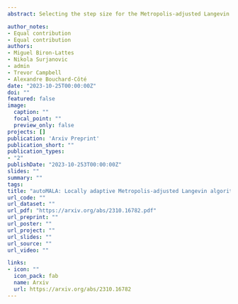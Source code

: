 ```yaml
---
abstract: Selecting the step size for the Metropolis-adjusted Langevin algorithm (MALA) is necessary in order to obtain satisfactory performance. However, finding an adequate step size for an arbitrary target distribution can be a difficult task and even the best step size can perform poorly in specific regions of the space when the target distribution is sufficiently complex. To resolve this issue we introduce autoMALA, a new Markov chain Monte Carlo algorithm based on MALA that automatically sets its step size at each iteration based on the local geometry of the target distribution. We prove that autoMALA has the correct invariant distribution, despite continual automatic adjustments of the step size. Our experiments demonstrate that autoMALA is competitive with related state-of-the-art MCMC methods, in terms of the number of log density evaluations per effective sample, and it outperforms state-of-the-art samplers on targets with varying geometries. Furthermore, we find that autoMALA tends to find step sizes comparable to optimally-tuned MALA when a fixed step size suffices for the whole domain.

author_notes:
- Equal contribution
- Equal contribution
authors:
- Miguel Biron-Lattes
- Nikola Surjanovic
- admin
- Trevor Campbell
- Alexandre Bouchard-Côté
date: "2023-10-25T00:00:00Z"
doi: ""
featured: false
image:
  caption: ""
  focal_point: ""
  preview_only: false
projects: []
publication: 'Arxiv Preprint'
publication_short: ""
publication_types:
- "2"
publishDate: "2023-10-253T00:00:00Z"
slides: ""
summary: ""
tags:
title: "autoMALA: Locally adaptive Metropolis-adjusted Langevin algorithm"
url_code: ""
url_dataset: ""
url_pdf: "https://arxiv.org/abs/2310.16782.pdf"
url_preprint: ""
url_poster: ""
url_project: ""
url_slides: ""
url_source: ""
url_video: ""

links:
- icon: ""
  icon_pack: fab
  name: Arxiv
  url: https://arxiv.org/abs/2310.16782
---
```





